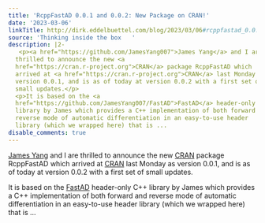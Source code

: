 ```yaml
---
title: 'RcppFastAD 0.0.1 and 0.0.2: New Package on CRAN!'
date: '2023-03-06'
linkTitle: http://dirk.eddelbuettel.com/blog/2023/03/06#rcppfastad_0.0.1_0.0.2
source: 'Thinking inside the box   '
description: |2-
   <p><a href="https://github.com/JamesYang007">James Yang</a> and I are
  thrilled to announce the new <a
  href="https://cran.r-project.org">CRAN</a> package RcppFastAD which
  arrived at <a href="https://cran.r-project.org">CRAN</a> last Monday as
  version 0.0.1, and is as of today at version 0.0.2 with a first set of
  small updates.</p>
  <p>It is based on the <a
  href="https://github.com/JamesYang007/FastAD">FastAD</a> header-only C++
  library by James which provides a C++ implementation of both forward and
  reverse mode of automatic differentiation in an easy-to-use header
  library (which we wrapped here) that is ...
disable_comments: true
---
```

 <p><a href="https://github.com/JamesYang007">James Yang</a> and I are
thrilled to announce the new <a
href="https://cran.r-project.org">CRAN</a> package RcppFastAD which
arrived at <a href="https://cran.r-project.org">CRAN</a> last Monday as
version 0.0.1, and is as of today at version 0.0.2 with a first set of
small updates.</p>
<p>It is based on the <a
href="https://github.com/JamesYang007/FastAD">FastAD</a> header-only C++
library by James which provides a C++ implementation of both forward and
reverse mode of automatic differentiation in an easy-to-use header
library (which we wrapped here) that is ...